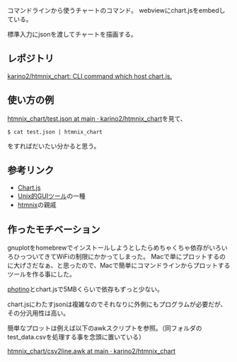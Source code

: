コマンドラインから使うチャートのコマンド。
webviewにchart.jsをembedしている。

標準入力にjsonを渡してチャートを描画する。

## レポジトリ

[karino2/htmnix_chart: CLI command which host chart.js.](https://github.com/karino2/htmnix_chart)

## 使い方の例

[htmnix_chart/test.json at main · karino2/htmnix_chart](https://github.com/karino2/htmnix_chart/blob/main/test/test.json)を見て、

```
$ cat test.json | htmnix_chart
```

をすればだいたい分かると思う。

## 参考リンク

- [Chart.js](https://www.chartjs.org/docs/latest/)
- [Unix的GUIツール](Unix%E7%9A%84GUI%E3%83%84%E3%83%BC%E3%83%AB)の一種
- [htmnix](htmnix)の親戚

## 作ったモチベーション

gnuplotをhomebrewでインストールしようとしたらめちゃくちゃ依存がいろいろひっついてきてWiFiの制限にかかってしまった。
Macで単にプロットするのに大げさだなぁ、と思ったので、Macで簡単にコマンドラインからプロットするツールを作る事にした。

[photino](photino)とchart.jsで5MBくらいで依存もずっと少ない。

chart.jsにわたすjsonは複雑なのでそれなりに外側にもプログラムが必要だが、
その分汎用性は高い。

簡単なプロットは例えば以下のawkスクリプトを参照。（同フォルダのtest_data.csvを処理する事を念頭に置いている）

[htmnix_chart/csv2line.awk at main · karino2/htmnix_chart](https://github.com/karino2/htmnix_chart/blob/main/test/csv2line.awk)